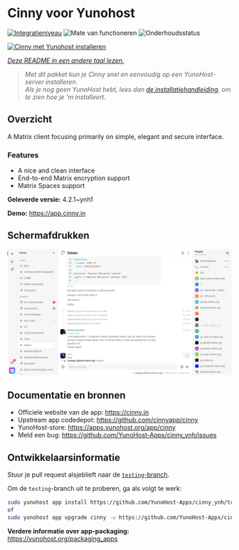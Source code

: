 <!--
NB: Deze README is automatisch gegenereerd door <https://github.com/YunoHost/apps/tree/master/tools/readme_generator>
Hij mag NIET handmatig aangepast worden.
-->

# Cinny voor Yunohost

[![Integratieniveau](https://dash.yunohost.org/integration/cinny.svg)](https://ci-apps.yunohost.org/ci/apps/cinny/) ![Mate van functioneren](https://ci-apps.yunohost.org/ci/badges/cinny.status.svg) ![Onderhoudsstatus](https://ci-apps.yunohost.org/ci/badges/cinny.maintain.svg)

[![Cinny met Yunohost installeren](https://install-app.yunohost.org/install-with-yunohost.svg)](https://install-app.yunohost.org/?app=cinny)

*[Deze README in een andere taal lezen.](./ALL_README.md)*

> *Met dit pakket kun je Cinny snel en eenvoudig op een YunoHost-server installeren.*  
> *Als je nog geen YunoHost hebt, lees dan [de installatiehandleiding](https://yunohost.org/install), om te zien hoe je 'm installeert.*

## Overzicht

A Matrix client focusing primarily on simple, elegant and secure interface.

### Features

- A nice and clean interface
- End-to-end Matrix encryption support
- Matrix Spaces support


**Geleverde versie:** 4.2.1~ynh1

**Demo:** <https://app.cinny.in>

## Schermafdrukken

![Schermafdrukken van Cinny](./doc/screenshots/screenshot.png)

## Documentatie en bronnen

- Officiele website van de app: <https://cinny.in>
- Upstream app codedepot: <https://github.com/cinnyapp/cinny>
- YunoHost-store: <https://apps.yunohost.org/app/cinny>
- Meld een bug: <https://github.com/YunoHost-Apps/cinny_ynh/issues>

## Ontwikkelaarsinformatie

Stuur je pull request alsjeblieft naar de [`testing`-branch](https://github.com/YunoHost-Apps/cinny_ynh/tree/testing).

Om de `testing`-branch uit te proberen, ga als volgt te werk:

```bash
sudo yunohost app install https://github.com/YunoHost-Apps/cinny_ynh/tree/testing --debug
of
sudo yunohost app upgrade cinny -u https://github.com/YunoHost-Apps/cinny_ynh/tree/testing --debug
```

**Verdere informatie over app-packaging:** <https://yunohost.org/packaging_apps>
